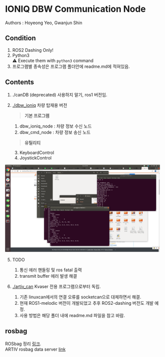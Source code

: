 # IONIQ DBW Communication Node
Authors : Hoyeong Yeo, Gwanjun Shin

## Condition
1. ROS2 Dashing Only!
2. Python3   
:warning: Execute them with `python3` command
3. 프로그램별 종속성은 프로그램 폴더안에 readme.md에 적혀있음.

## Contents
 1. ./canDB (deprecated) 사용하지 말기, ros1 버전임.
 
 2. [./dbw_ioniq](./dbw_ioniq) 차량 탑재용 버전   
    > __기본 프로그램__   
    1. dbw_ioniq_node : 차량 정보 수신 노드   
    2. dbw_cmd_node : 차량 정보 송신 노드   
    > __유틸리티__   
    3. KeyboardControl   
    4. JoystickControl
    
 ![img](pics.png)
 
 5. TODO
    1. 통신 에러 핸들링 및 ros fatal 출력
    2. transmit buffer 에러 발생 해결
    
 3. [./artiv_can](./artiv_can) Kvaser 전용 프로그램으로부터 독립.    
    1. 기존 linuxcan에서의 연결 오류를 socketcan으로 대체하면서 해결.    
    2. 현재 ROS1-melodic 버전이 개발되었고 추후 ROS2-dashing 버전도 개발 예정.    
    3. 사용 방법은 해당 폴더 내에 readme.md 파일을 참고 바람.

## rosbag

ROSbag 정리 [링크](https://github.com/shinkansan/ARTIV/blob/master/rosbag/rosbag_info.md).  
ARTIV rosbag data server [link](http://gofile.me/4o0Gn/k9ZL0YGhc)
